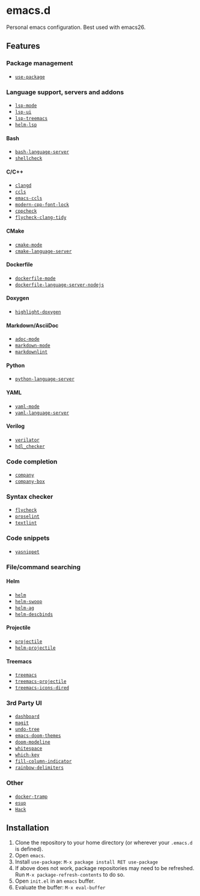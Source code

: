 # emacs.d

Personal emacs configuration. Best used with emacs26.

## Features

### Package management

* [`use-package`](https://github.com/jwiegley/use-package)

### Language support, servers and addons

* [`lsp-mode`](https://github.com/emacs-lsp/lsp-mode)
* [`lsp-ui`](https://github.com/emacs-lsp/lsp-ui)
* [`lsp-treemacs`](https://github.com/emacs-lsp/lsp-treemacs)
* [`helm-lsp`](https://github.com/emacs-lsp/helm-lsp)

#### Bash

* [`bash-language-server`](
https://github.com/mads-hartmann/bash-language-server)
* [`shellcheck`](https://github.com/koalaman/shellcheck)

#### C/C++

* [`clangd`](https://github.com/clangd/clangd)
* [`ccls`](https://github.com/MaskRay/ccls)
* [`emacs-ccls`](https://github.com/MaskRay/emacs-ccls)
* [`modern-cpp-font-lock`](
https://github.com/ludwigpacifici/modern-cpp-font-lock)
* [`cppcheck`](https://github.com/danmar/cppcheck)
* [`flycheck-clang-tidy`](https://github.com/ch1bo/flycheck-clang-tidy)

#### CMake

* [`cmake-mode`](
https://github.com/Kitware/CMake/blob/master/Auxiliary/cmake-mode.el)
* [`cmake-language-server`](https://github.com/regen100/cmake-language-server)

#### Dockerfile

* [`dockerfile-mode`](https://github.com/spotify/dockerfile-mode)
* [`dockerfile-language-server-nodejs`](
https://github.com/rcjsuen/dockerfile-language-server-nodejs)

#### Doxygen

* [`highlight-doxygen`](https://github.com/Lindydancer/highlight-doxygen)

#### Markdown/AsciiDoc

* [`adoc-mode`](https://github.com/sensorflo/adoc-mode)
* [`markdown-mode`](https://github.com/jrblevin/markdown-mode)
* [`markdownlint`](https://github.com/markdownlint/markdownlint)

#### Python

* [`python-language-server`](https://github.com/palantir/python-language-server)

#### YAML

* [`yaml-mode`](https://github.com/yoshiki/yaml-mode)
* [`yaml-language-server`](
https://github.com/redhat-developer/yaml-language-server)

#### Verilog

* [`verilator`](https://github.com/verilator/verilator)
* [`hdl_checker`](https://github.com/suoto/hdl_checker)

### Code completion

* [`company`](https://github.com/company-mode/company-mode)
* [`company-box`](https://github.com/sebastiencs/company-box)

### Syntax checker

* [`flycheck`](https://github.com/flycheck/flycheck)
* [`proselint`](https://github.com/amperser/proselint)
* [`textlint`](https://github.com/textlint/textlint)

### Code snippets

* [`yasnippet`](https://github.com/joaotavora/yasnippet)

### File/command searching

#### Helm

* [`helm`](https://github.com/emacs-helm/helm)
* [`helm-swoop`](https://github.com/emacsorphanage/helm-swoop)
* [`helm-ag`](https://github.com/emacsorphanage/helm-ag)
* [`helm-descbinds`](https://github.com/emacs-helm/helm-descbinds)

#### Projectile

* [`projectile`](https://github.com/bbatsov/projectile)
* [`helm-projectile`](https://github.com/bbatsov/helm-projectile)

#### Treemacs

* [`treemacs`](https://github.com/Alexander-Miller/treemacs)
* [`treemacs-projectile`](https://github.com/Alexander-Miller/treemacs)
* [`treemacs-icons-dired`](https://github.com/Alexander-Miller/treemacs)

### 3rd Party UI

* [`dashboard`](https://github.com/emacs-dashboard/emacs-dashboard)
* [`magit`](https://github.com/magit/magit)
* [`undo-tree`](https://www.emacswiki.org/emacs/UndoTree)
* [`emacs-doom-themes`](https://github.com/hlissner/emacs-doom-themes)
* [`doom-modeline`](https://github.com/seagle0128/doom-modeline)
* [`whitespace`](https://www.emacswiki.org/emacs/WhiteSpace)
* [`which-key`](https://github.com/justbur/emacs-which-key)
* [`fill-column-indicator`](https://github.com/alpaker/Fill-Column-Indicator)
* [`rainbow-delimiters`](https://github.com/Fanael/rainbow-delimiters)

### Other

* [`docker-tramp`](https://github.com/emacs-pe/docker-tramp.el)
* [`esup`](https://github.com/jschaf/esup)
* [`Hack`](https://github.com/source-foundry/Hack)

## Installation

1. Clone the repository to your home directory (or wherever your `.emacs.d` is
defined).
1. Open `emacs`.
1. Install `use-package`: `M-x package install RET use-package`
1. If above does not work, package repositories may need to be refreshed. Run
`M-x package-refresh-contents` to do so.
1. Open `init.el` in an `emacs` buffer.
1. Evaluate the buffer: `M-x eval-buffer`
